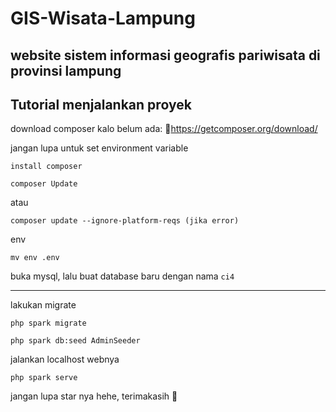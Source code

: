 # GIS-Wisata-Lampung
## website sistem informasi geografis pariwisata di provinsi lampung

## Tutorial menjalankan proyek
download composer kalo belum ada: 🔗https://getcomposer.org/download/ 

jangan lupa untuk set environment variable

```
install composer
```

```
composer Update
```
atau
```
composer update --ignore-platform-reqs (jika error)
```

env
```
mv env .env
```

buka mysql, lalu buat database baru dengan nama `ci4`
<hr />

lakukan migrate

```
php spark migrate
```

```
php spark db:seed AdminSeeder
```

jalankan localhost webnya
```
php spark serve
```

jangan lupa star nya hehe, terimakasih 🙏
